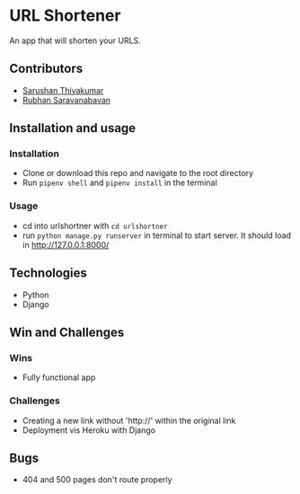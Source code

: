 # URL Shortener
An app that will shorten your URLS.

## Contributors

- [Sarushan Thiyakumar](https://github.com/SarushanThiy)
- [Rubhan Saravanabavan](https://github.com/rubhan24)

## Installation and usage
### Installation
- Clone or download this repo and navigate to the root directory
- Run `pipenv shell` and `pipenv install` in the terminal

### Usage
- cd into urlshortner with `cd urlshortner`
- run `python manage.py runserver` in terminal to start server. It should load in http://127.0.0.1:8000/

## Technologies
- Python
- Django

## Win and Challenges
### Wins
- Fully functional app

### Challenges
- Creating a new link without 'http://' within the original link
- Deployment vis Heroku with Django

## Bugs
- 404 and 500 pages don't route properly

